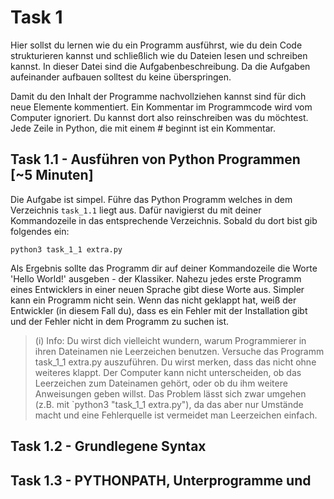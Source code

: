# Task 1
Hier sollst du lernen wie du ein Programm ausführst, wie du dein Code strukturieren kannst und schließlich wie du Dateien lesen und schreiben kannst.
In dieser Datei sind die Aufgabenbeschreibung. 
Da die Aufgaben aufeinander aufbauen solltest du keine überspringen.

Damit du den Inhalt der Programme nachvollziehen kannst sind für dich neue Elemente kommentiert. Ein Kommentar im Programmcode
wird vom Computer ignoriert. Du kannst dort also reinschreiben was du möchtest. Jede Zeile in Python, die mit einem #
beginnt ist ein Kommentar.


## Task 1.1 - Ausführen von Python Programmen [~5 Minuten]
Die Aufgabe ist simpel. Führe das Python Programm welches in dem Verzeichnis `task_1.1` liegt aus. 
Dafür navigierst du mit deiner Kommandozeile in das entsprechende Verzeichnis. Sobald du dort bist gib folgendes ein:
```shell
python3 task_1_1 extra.py 
```
Als Ergebnis sollte das Programm dir auf deiner Kommandozeile die Worte 'Hello World!' ausgeben - der Klassiker.
Nahezu jedes erste Programm eines Entwicklers in einer neuen Sprache gibt diese Worte aus. Simpler kann ein Programm nicht sein.
Wenn das nicht geklappt hat, weiß der Entwickler (in diesem Fall du), dass es ein Fehler mit der Installation gibt und der Fehler nicht in dem Programm zu suchen ist. 

> (i) Info: Du wirst dich vielleicht wundern, warum Programmierer in ihren Dateinamen nie Leerzeichen benutzen. 
> Versuche das Programm task_1_1 extra.py auszuführen. Du wirst merken, dass das nicht ohne weiteres klappt. Der Computer kann nicht unterscheiden, ob das Leerzeichen zum Dateinamen gehört, oder ob du ihm weitere Anweisungen geben willst.
> Das Problem lässt sich zwar umgehen (z.B. mit `python3 "task_1_1 extra.py"), da das aber nur Umstände macht und eine Fehlerquelle ist vermeidet man Leerzeichen einfach.

## Task 1.2 - Grundlegene Syntax

## Task 1.3 - PYTHONPATH, Unterprogramme und 
